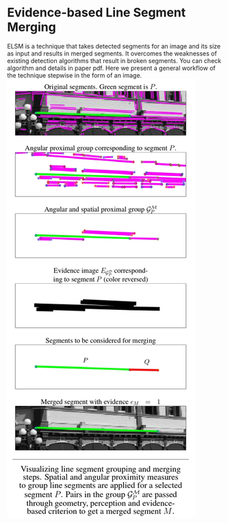 # Evidence-based Line Segment Merging

ELSM is a technique that takes detected segments for an image and its size as input and results in merged segments. It overcomes the weaknesses of existing detection algorithms that result in broken segments. You can check algorithm and details in paper pdf. Here we present a general workflow of the technique stepwise in the form of an image. 
![Pipeline](/assests/img/pipeline2.jpg)

